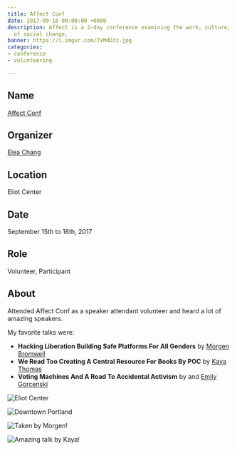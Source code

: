 ```yaml
---
title: Affect Conf
date: 2017-09-16 00:00:00 +0000
description: Affect is a 2-day conference examining the work, culture, and design
  of social change.
banner: https://i.imgur.com/TxMdO3z.jpg
categories:
- conference
- volunteering

---
```

## Name

[Affect Conf](//affectconf.com/)

## Organizer

[Elea Chang](//twitter.com/elea)

## Location

Eliot Center

## Date

September 15th to 16th, 2017

## Role

Volunteer, Participant

## About

Attended Affect Conf as a speaker attendant volunteer and heard a lot of amazing speakers.

My favorite talks were:

* **Hacking Liberation Building Safe Platforms For All Genders** by [Morgen Bromwell](//twitter.com/MorgenBromell)
* **We Read Too Creating A Central Resource For Books By POC** by [Kaya Thomas](//twitter.com/kthomas901)
* **Voting Machines And A Road To Accidental Activism** by and [Emily Gorcenski](//twitter.com/EmilyGorcenski)

![Eliot Center](https://i.imgur.com/4Nj0CQT.jpg)

![Downtown Portland](https://i.imgur.com/TZevtW5.jpg)

![Taken by Morgen!](https://i.imgur.com/TxMdO3z.jpg)

![Amazing talk by Kaya!](https://i.imgur.com/vsrNWFo.jpg)
